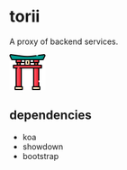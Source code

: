 # torii

A proxy of backend services.

![logo](public/images/torii-torii.png)

## dependencies

- koa
- showdown
- bootstrap
